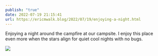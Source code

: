 ```yaml
---
publish: "true"
date: 2022-07-19 21:15:41
url: https://ericmwalk.blog/2022/07/19/enjoying-a-night.html
---
```


Enjoying a night around the campfire at our campsite. I enjoy this place even more when the stars align for quiet cool nights with no bugs.

![](https://ericmwalk.blog/uploads/2022/23620c7284.jpg)